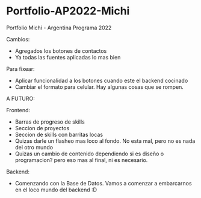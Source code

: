 # Portfolio-AP2022-Michi
 Portfolio Michi - Argentina Programa 2022
 
Cambios:
- Agregados los botones de contactos
- Ya todas las fuentes aplicadas lo mas bien

Para fixear: 
- Aplicar funcionalidad a los botones cuando este el backend cocinado
- Cambiar el formato para celular. Hay algunas cosas que se rompen.

A FUTURO:

Frontend:
- Barras de progreso de skills
- Seccion de proyectos
- Seccion de skills con barritas locas
- Quizas darle un flasheo mas loco al fondo. No esta mal, pero no es nada del otro mundo
- Quizas un cambio de contenido dependiendo si es diseño o programacion? pero eso mas al final, ni es necesario.

Backend:
- Comenzando con la Base de Datos. Vamos a comenzar a embarcarnos en el loco mundo del backend :D

